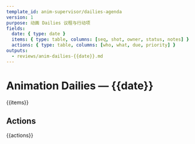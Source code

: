 ```yaml
---
template_id: anim-supervisor/dailies-agenda
version: 1
purpose: 动画 Dailies 议程与行动项
fields:
  date: { type: date }
  items: { type: table, columns: [seq, shot, owner, status, notes] }
  actions: { type: table, columns: [who, what, due, priority] }
outputs:
  - reviews/anim-dailies-{{date}}.md
---
```


# Animation Dailies — {{date}}

{{items}}

## Actions

{{actions}}
